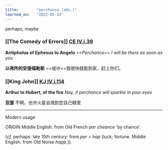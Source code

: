 ```yaml
---
title:        "perchance (adv.)"
learned_on:   "2022-05-14"
---
```


perhaps, maybe

### [[The Comedy of Errors]] [CE IV.i.39](https://www.shakespeareswords.com/Public/Play.aspx?Act=4&Scene=1&WorkId=1#113603)

**Antipholus of Ephesus to Angelo** *==Perchance== I will be there as soon as you*

**以弗所的安提福勒斯** ==或许==我很快就能到家，赶上你们。

### [[King John]] [KJ IV.i.114](https://www.shakespeareswords.com/Public/Play.aspx?Act=4&Scene=1&WorkId=15#167611)

**Arthur to Hubert, of the fire** *Nay, it perchance will sparkle in your eyes*

**亚瑟** 不啊，也许火星会溅到您自己眼里

-----

Modern usage

ORIGIN Middle English: from Old French *par cheance* ‘by chance’.

(*cf.* perhaps: late 15th century: from *per* + *hap* (luck; fortune. Middle English: from Old Norse *happ*.)).
